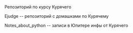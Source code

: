 Репозиторий по курсу Курячего

Ejudge -- репозиторий с домашками по Курячему

Notes_about_python -- записи в Юпитере инфы от Курячего